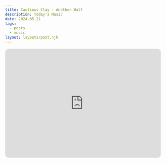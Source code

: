 ```yaml
---
title: Cautious Clay - Another Half
description: Today's Music
date: 2024-05-21
tags:
  - posts
  - music
layout: layouts/post.njk
---
```


<iframe style="border-radius:12px" src="https://open.spotify.com/embed/track/0sAPtWTy125jIkSDOT9YdO?utm_source=generator" width="100%" height="352" frameBorder="0" allowfullscreen="" allow="autoplay; clipboard-write; encrypted-media; fullscreen; picture-in-picture" loading="lazy"></iframe>